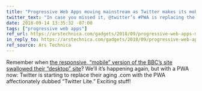 ```yaml
---
title: "Progressive Web Apps moving mainstream as Twitter makes its mobile site the main one"
twitter_text: "In case you missed it, @twitter’s #PWA is replacing the “desktop” site!"
date: 2018-09-14 13:35:32 -07:00
tags: ["progressive web apps"]
ref_url: https://arstechnica.com/gadgets/2018/09/progressive-web-apps-moving-mainstream-as-twitter-makes-its-mobile-site-the-main-one/
in_reply_to: https://arstechnica.com/gadgets/2018/09/progressive-web-apps-moving-mainstream-as-twitter-makes-its-mobile-site-the-main-one/
ref_source: Ars Technica
---
```


Remember when [the responsive, “mobile” version of the BBC’s site swallowed their “desktop” site](https://www.bbc.co.uk/news/technology-31966686)? We’ll it’s happening again, but with a PWA now: Twitter is starting to replace their aging .com with the PWA affectionately dubbed “Twitter Lite.” Exciting stuff!